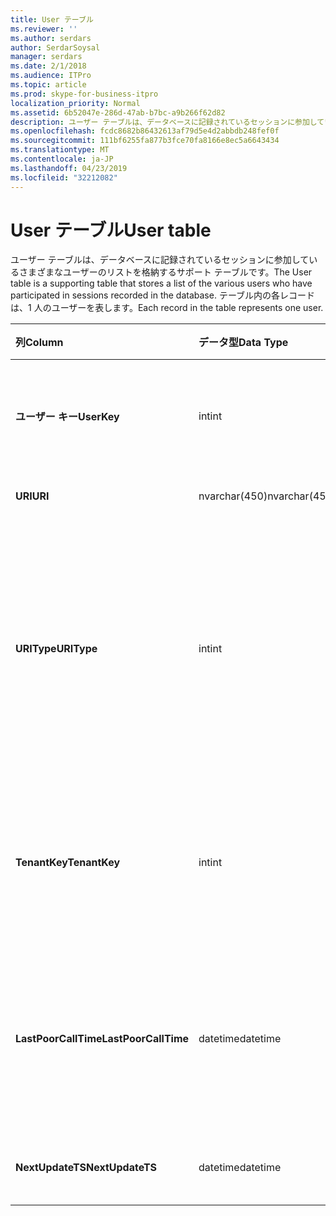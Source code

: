 ```yaml
---
title: User テーブル
ms.reviewer: ''
ms.author: serdars
author: SerdarSoysal
manager: serdars
ms.date: 2/1/2018
ms.audience: ITPro
ms.topic: article
ms.prod: skype-for-business-itpro
localization_priority: Normal
ms.assetid: 6b52047e-286d-47ab-b7bc-a9b266f62d82
description: ユーザー テーブルは、データベースに記録されているセッションに参加しているさまざまなユーザーのリストを格納するサポート テーブルです。 テーブル内の各レコードは、1 人のユーザーを表します。
ms.openlocfilehash: fcdc8682b86432613af79d5e4d2abbdb248fef0f
ms.sourcegitcommit: 111bf6255fa877b3fce70fa8166e8ec5a6643434
ms.translationtype: MT
ms.contentlocale: ja-JP
ms.lasthandoff: 04/23/2019
ms.locfileid: "32212082"
---
```

# <a name="user-table"></a><span data-ttu-id="e15e3-104">User テーブル</span><span class="sxs-lookup"><span data-stu-id="e15e3-104">User table</span></span>
 
<span data-ttu-id="e15e3-105">ユーザー テーブルは、データベースに記録されているセッションに参加しているさまざまなユーザーのリストを格納するサポート テーブルです。</span><span class="sxs-lookup"><span data-stu-id="e15e3-105">The User table is a supporting table that stores a list of the various users who have participated in sessions recorded in the database.</span></span> <span data-ttu-id="e15e3-106">テーブル内の各レコードは、1 人のユーザーを表します。</span><span class="sxs-lookup"><span data-stu-id="e15e3-106">Each record in the table represents one user.</span></span>
  
|<span data-ttu-id="e15e3-107">**列**</span><span class="sxs-lookup"><span data-stu-id="e15e3-107">**Column**</span></span>|<span data-ttu-id="e15e3-108">**データ型**</span><span class="sxs-lookup"><span data-stu-id="e15e3-108">**Data Type**</span></span>|<span data-ttu-id="e15e3-109">**キー/インデックス**</span><span class="sxs-lookup"><span data-stu-id="e15e3-109">**Key/Index**</span></span>|<span data-ttu-id="e15e3-110">**詳細**</span><span class="sxs-lookup"><span data-stu-id="e15e3-110">**Details**</span></span>|
|:-----|:-----|:-----|:-----|
|<span data-ttu-id="e15e3-111">**ユーザー キー**</span><span class="sxs-lookup"><span data-stu-id="e15e3-111">**UserKey**</span></span> <br/> |<span data-ttu-id="e15e3-112">int</span><span class="sxs-lookup"><span data-stu-id="e15e3-112">int</span></span>  <br/> |<span data-ttu-id="e15e3-113">Primary</span><span class="sxs-lookup"><span data-stu-id="e15e3-113">Primary</span></span>  <br/> |<span data-ttu-id="e15e3-114">このユーザーを識別する一意の番号です。</span><span class="sxs-lookup"><span data-stu-id="e15e3-114">Unique number identifying this user.</span></span>  <br/> |
|<span data-ttu-id="e15e3-115">**URI**</span><span class="sxs-lookup"><span data-stu-id="e15e3-115">**URI**</span></span> <br/> |<span data-ttu-id="e15e3-116">nvarchar(450)</span><span class="sxs-lookup"><span data-stu-id="e15e3-116">nvarchar(450)</span></span>  <br/> |<span data-ttu-id="e15e3-117">一意</span><span class="sxs-lookup"><span data-stu-id="e15e3-117">Unique</span></span>  <br/> |<span data-ttu-id="e15e3-118">URI 文字列です。</span><span class="sxs-lookup"><span data-stu-id="e15e3-118">URI string.</span></span>  <br/> |
|<span data-ttu-id="e15e3-119">**URIType**</span><span class="sxs-lookup"><span data-stu-id="e15e3-119">**URIType**</span></span> <br/> |<span data-ttu-id="e15e3-120">int</span><span class="sxs-lookup"><span data-stu-id="e15e3-120">int</span></span>  <br/> ||<span data-ttu-id="e15e3-121">1 は、URI の種類が不明です。</span><span class="sxs-lookup"><span data-stu-id="e15e3-121">1 is unknown URI type.</span></span>  <br/> <span data-ttu-id="e15e3-122">2 は、ユーザーの URI です。</span><span class="sxs-lookup"><span data-stu-id="e15e3-122">2 is user URI.</span></span>  <br/> <span data-ttu-id="e15e3-123">4 は、会議の URI です。</span><span class="sxs-lookup"><span data-stu-id="e15e3-123">4 is conference URI.</span></span>  <br/> <span data-ttu-id="e15e3-124">8 は、電話の URI です。</span><span class="sxs-lookup"><span data-stu-id="e15e3-124">8 is phone URI.</span></span>  <br/> |
|<span data-ttu-id="e15e3-125">**TenantKey**</span><span class="sxs-lookup"><span data-stu-id="e15e3-125">**TenantKey**</span></span> <br/> |<span data-ttu-id="e15e3-126">int</span><span class="sxs-lookup"><span data-stu-id="e15e3-126">int</span></span>  <br/> |<span data-ttu-id="e15e3-127">外部</span><span class="sxs-lookup"><span data-stu-id="e15e3-127">Foreign</span></span>  <br/> |<span data-ttu-id="e15e3-128">テナントのテーブルから参照されているユーザーのテナントです。</span><span class="sxs-lookup"><span data-stu-id="e15e3-128">Tenant of the user, referenced from tenant table.</span></span>  <br/> |
|<span data-ttu-id="e15e3-129">**LastPoorCallTime**</span><span class="sxs-lookup"><span data-stu-id="e15e3-129">**LastPoorCallTime**</span></span> <br/> |<span data-ttu-id="e15e3-130">datetime</span><span class="sxs-lookup"><span data-stu-id="e15e3-130">datetime</span></span>  <br/> ||<span data-ttu-id="e15e3-131">最新タイムスタンプが低いオーディオ呼び出しをユーザーがいたとします。</span><span class="sxs-lookup"><span data-stu-id="e15e3-131">Latest time stamp when the user had a poor audio call.</span></span>  <br/> |
|<span data-ttu-id="e15e3-132">**NextUpdateTS**</span><span class="sxs-lookup"><span data-stu-id="e15e3-132">**NextUpdateTS**</span></span> <br/> |<span data-ttu-id="e15e3-133">datetime</span><span class="sxs-lookup"><span data-stu-id="e15e3-133">datetime</span></span>  <br/> ||<span data-ttu-id="e15e3-134">内部でのみ使用します。</span><span class="sxs-lookup"><span data-stu-id="e15e3-134">For internal use only.</span></span>  <br/> |
   

